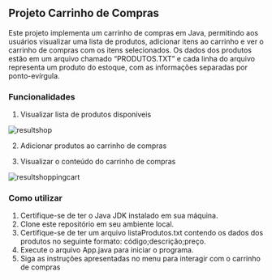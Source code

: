 ## Projeto Carrinho de Compras

Este projeto implementa um carrinho de compras em Java, permitindo aos usuários visualizar uma lista de produtos, adicionar itens ao carrinho e ver o carrinho de compras com os itens selecionados. Os dados dos produtos estão em um arquivo chamado “PRODUTOS.TXT” e cada linha do arquivo representa um produto do estoque, com as informações separadas por ponto-evírgula.

### Funcionalidades

1. Visualizar lista de produtos disponíveis

![resultshop](https://github.com/gustavodetoni/shoppingCart/assets/106715191/25930066-27d2-4212-8bbc-7c7a1f920f70)

2. Adicionar produtos ao carrinho de compras

3. Visualizar o conteúdo do carrinho de compras

![resultshoppingcart](https://github.com/gustavodetoni/shoppingCart/assets/106715191/5f27d661-115b-4160-b658-8fb950c4a6e0)

### Como utilizar
1. Certifique-se de ter o Java JDK instalado em sua máquina.
2. Clone este repositório em seu ambiente local.
3. Certifique-se de ter um arquivo listaProdutos.txt contendo os dados dos produtos no seguinte formato: código;descrição;preço.
4. Execute o arquivo App.java para iniciar o programa.
5. Siga as instruções apresentadas no menu para interagir com o carrinho de compras

